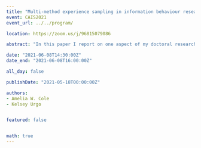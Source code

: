 ```yaml
---
title: "Multi-method experience sampling in information behaviour research"
event: CAIS2021
event_url: ../../program/

location: https://zoom.us/j/96815079086

abstract: "In this paper I report on one aspect of my doctoral research which involved working collaboratively, respectfully, and appropriately with members of the Inuvialuit community in the northwestern part of Canada to explore and articulate a culturally responsive metadata framework for their digital library of cultural resources."

date: "2021-06-08T14:30:00Z"
date_end: "2021-06-08T16:00:00Z"

all_day: false

publishDate: "2021-05-18T00:00:00Z"

authors:
- Amelia W. Cole
- Kelsey Urgo


featured: false


math: true
---
```

